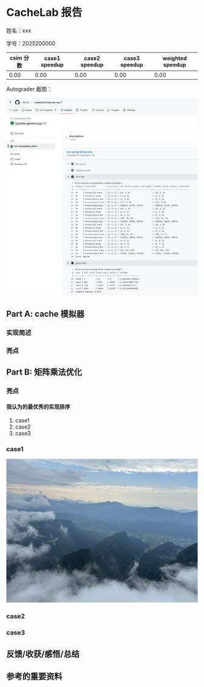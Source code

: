 # CacheLab 报告

姓名：xxx

学号：2025200000

| csim 分数 | case1 speedup | case2 speedup | case3 speedup | weighted speedup |
| --------- | ------------- | ------------- | ------------- | ----------------- |
| 0.00         | 0.00             | 0.00             | 0.00             | 0.00                 |

<!-- 保留两位小数，四舍五入 -->

Autograder 截图：

![](./img/autograding-result.png)

<!-- 请同时将 Github Action 中的 csim test 和 gemm test 展开截图，并保证左上角出现你的仓库名，你可能需要调整浏览器缩放 -->

<!-- 如果 Github Action 不可用，本地的两个 test 的运行截图也可以-->

## Part A: cache 模拟器

### 实现简述

<!-- 简述 LRU 替换策略的 cache 的具体实现细节 -->

### 亮点

<!-- 如果你有模拟性能上的优化，或者别的什么亮点可以用额外的篇幅具体讲讲，否则留空就可。 值得一提，这作为了第36次CSP考试的大模拟原题。 -->

## Part B: 矩阵乘法优化

<!-- 下文请统一用 "行 * 列" 来表述矩阵形状 -->

<!-- 如果你想用 x, y 或者 i, j 变量来辅助你的表述，
请保证他们的对应关系是 x,y <=> i,j <=> 行,列，不然助教会晕，你们的分数也可能跟着晕，
我指你想说某个单独的矩阵中的 x 行 y 列的时候，不要说 y 行 x 列，
当然有三个矩阵的时候就没这回事了
 -->

### 亮点

<!-- 这相当于摘要，用最精简且可以被理解的关键词 + 简短的句子，分点描述你所有使用到的优化技巧，如果他们的重要性不同，请按顺序讲 -->

<!-- 比如：1. 分块：xxxx -->

<!-- 由于你还需要在后文详细说明，因此不必在此大费周章 -->

#### 我认为的最优秀的实现排序

<!-- 请排序这三个 case，把你认为的最优秀的实现排在前面 -->

1. case1
2. case2
3. case3

### case1

<!-- 1. 展示你的 cache miss 和 register miss -->

<!-- 2. 分析你的算法的理论 miss，如果和实际不完全相符，误差可能来自于哪里
（通常你的分析不用完全准确，不影响后续你展示算法，或者不同算法性能的大小关系即可） -->

<!-- 3. 你是怎么想到你的方法的，2 和 3 点可以调换顺序或者合并。或者说你的方法有哪些巧妙的设计。 -->

<!-- 4. 我们预计准确分析理论 miss，甚至是大致分析都可能是相当费力的，
此时我们更偏向你挑选一个你最想分享的 case 认真分析，其他 case 可以草率一点。
但这不代表我们只看一个 miss 分析，而是在你精力有限时请把最精华的写出来。
不要费了功夫写了三个分析但每个都浅尝辄止。
我们认为的排序是：
三个都精细分析 > 精细分析一个，潦草分析两个 > 只精细分析一个 > 潦草分析三个
 -->

<!-- 5. 分析 naive 算法的 cache miss 原因，视总篇幅也可以不讲 -->

<!-- 不要贴大段的代码，如果需要贴代码，请一小节一小节，并配合文字解释 -->

<!-- 你可以贴伪代码，或者用注释替代不重要的部分，尽量让报告精简 -->

<!-- 虽然我们分成了 3 节分别对应每个 case，但你不用每次都重复描述共通的思路，你可以修改报告的形式 -->

<!-- 原则上，简单的方法一个 case 所需描述的字数不应超过 500 字，复杂的不应超过 1000 字 -->

<!-- 如果你没有什么优化思路，这一节也可以就讲 baseline 算法的 cache miss 的分析 -->

<!-- 如果你的优化思路特别多，请先分点简述一下，如果超出了我们的字数限制，请把最重要的部分在规定字数内先解释清楚，再用”明显的分割线“隔开，再接着写次重要的优化 -->

<!-- 尽量给出你每个优化，或者是渐进的优化中每一步对性能的提升分别是多少 -->

![可以插入图片来描述](./img/example.jpeg)

<!-- 如果你有除了 gemm_test.py 脚本算出来的 cache miss 和 register miss 的其他数据展示，比如你跑了个参数的网格搜索，
请保证这些数据是可复现的，给出复现的代码，和复现代码的执行方法文档。这些应该包含在提交仓库中
-->

### case2

### case3

## 反馈/收获/感悟/总结

<!-- 这一节，你可以简单描述你在这个 lab 上花费的时间/你认为的难度/你认为不合理的地方/你认为有趣的地方 -->

<!-- 或者是收获/感悟/总结 -->

<!-- 我们会认真听取大家的建议～ -->

## 参考的重要资料

<!-- 有哪些文章/论文/PPT/课本对你的实现有重要启发或者帮助，或者是你直接引用了某个方法 -->

<!-- 请附上文章标题或概述和可访问的网页路径 -->

<!-- 不列出参考了的参考资料会被认为是学术不端 -->
